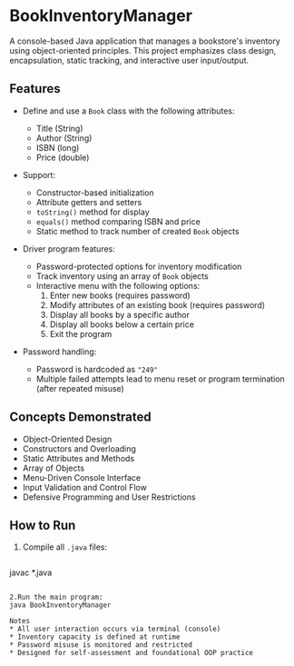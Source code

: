 # BookInventoryManager

A console-based Java application that manages a bookstore's inventory using object-oriented principles. This project emphasizes class design, encapsulation, static tracking, and interactive user input/output.

## Features

- Define and use a `Book` class with the following attributes:
  - Title (String)
  - Author (String)
  - ISBN (long)
  - Price (double)
- Support:
  - Constructor-based initialization
  - Attribute getters and setters
  - `toString()` method for display
  - `equals()` method comparing ISBN and price
  - Static method to track number of created `Book` objects

- Driver program features:
  - Password-protected options for inventory modification
  - Track inventory using an array of `Book` objects
  - Interactive menu with the following options:
    1. Enter new books (requires password)
    2. Modify attributes of an existing book (requires password)
    3. Display all books by a specific author
    4. Display all books below a certain price
    5. Exit the program

- Password handling:
  - Password is hardcoded as `"249"`
  - Multiple failed attempts lead to menu reset or program termination (after repeated misuse)

## Concepts Demonstrated

- Object-Oriented Design
- Constructors and Overloading
- Static Attributes and Methods
- Array of Objects
- Menu-Driven Console Interface
- Input Validation and Control Flow
- Defensive Programming and User Restrictions

## How to Run

1. Compile all `.java` files:

   ```text
javac *.java
```

2.Run the main program:
java BookInventoryManager

Notes
* All user interaction occurs via terminal (console)
* Inventory capacity is defined at runtime
* Password misuse is monitored and restricted
* Designed for self-assessment and foundational OOP practice
